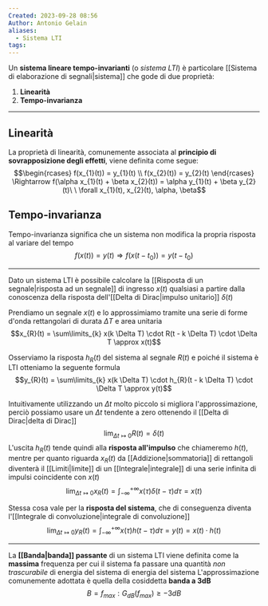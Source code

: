 ```yaml
---
Created: 2023-09-28 08:56
Author: Antonio Gelain
aliases:
  - Sistema LTI
tags:
---
```


Un **sistema lineare tempo-invarianti** (o *sistema LTI*) è particolare [[Sistema di elaborazione di segnali|sistema]] che gode di due proprietà:
1. **Linearità**
2. **Tempo-invarianza**

---

## Linearità

La proprietà di linearità, comunemente associata al **principio di sovrapposizione degli effetti**, viene definita come segue:
$$\begin{rcases}
f(x_{1}(t)) = y_{1}(t) \\
f(x_{2}(t)) = y_{2}(t)
\end{rcases} \Rightarrow f(\alpha x_{1}(t) + \beta x_{2}(t)) = \alpha y_{1}(t) + \beta y_{2}(t)\ \ \forall x_{1}(t), x_{2}(t), \alpha, \beta$$

## Tempo-invarianza

Tempo-invarianza significa che un sistema non modifica la propria risposta al variare del tempo
$$f(x(t)) = y(t) \Rightarrow f(x(t - t_{0})) = y(t - t_{0})$$

---

Dato un sistema LTI è possibile calcolare la [[Risposta di un segnale|risposta ad un segnale]] di ingresso $x(t)$ qualsiasi a partire dalla conoscenza della risposta dell'[[Delta di Dirac|impulso unitario]] $\delta(t)$

Prendiamo un segnale $x(t)$ e lo approssimiamo tramite una serie di forme d'onda rettangolari di durata $\Delta T$ e area unitaria
$$x_{R}(t) = \sum\limits_{k} x(k \Delta T) \cdot R(t - k \Delta T) \cdot \Delta T \approx x(t)$$

Osserviamo la risposta $h_{R}(t)$ del sistema al segnale $R(t)$ e poiché il sistema è LTI otteniamo la seguente formula
$$y_{R}(t) = \sum\limits_{k} x(k \Delta T) \cdot h_{R}(t - k \Delta T) \cdot \Delta T \approx y(t)$$

Intuitivamente utilizzando un $\Delta t$ molto piccolo si migliora l'approssimazione, perciò possiamo usare un $\Delta t$ tendente a zero ottenendo il [[Delta di Dirac|delta di Dirac]]
$$\lim_{\Delta t \mapsto 0} R(t) = \delta(t)$$
L'uscita $h_{R}(t)$ tende quindi alla **risposta all'impulso** che chiameremo $h(t)$, mentre per quanto riguarda $x_{R}(t)$ da [[Addizione|sommatoria]] di rettangoli diventerà il [[Limiti|limite]] di un [[Integrale|integrale]] di una serie infinita di impulsi coincidente con $x(t)$
$$\lim_{\Delta t \mapsto 0} x_{R}(t) = \int_{-\infty}^{+\infty} x(\tau) \delta(t - \tau) d\tau = x(t)$$

Stessa cosa vale per la **risposta del sistema**, che di conseguenza diventa l'[[Integrale di convoluzione|integrale di convoluzione]]
$$\lim_{\Delta t \mapsto 0} y_{R}(t) = \int_{-\infty}^{+\infty} x(\tau) h(t - \tau) d\tau = y(t) = x(t) \cdot h(t)$$

---

La **[[Banda|banda]] passante** di un sistema LTI viene definita come la **massima** frequenza per cui il sistema fa passare una quantità *non trascurabile* di energia del sistema di energia del sistema
L'approssimazione comunemente adottata è quella della cosiddetta **banda a 3dB**
$$B = f_{max} : G_{dB}(f_{max}) \ge -3dB$$

